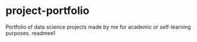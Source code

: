 # project-portfolio
Portfolio of data science projects made by me for academic or self-learning purposes.
readmee1
